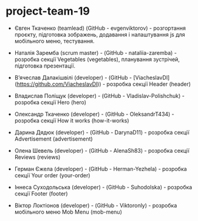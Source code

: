 # project-team-19

- Євген Ткаченко (teamlead) (GitHub - evgenviktorov) - розгортання проєкту,
  підготовка зображень, додавання і налаштування js для мобільного меню,
  тестування.

- Наталія Заремба (scrum master) - (GitHub - nataliia-zaremba) - розробка секції
  Vegetables (vegetables), планування зустрічей, підготовка презентації.

- Вʼячеслав Далакішвілі (developer) - (GitHub - [ViacheslavDl]
  (https://github.com/ViacheslavDl)) - розробка секції Header (header)

- Владислав Поліщук (developer) - (GitHub - Vladislav-Polishchuk) - розробка
  секції Hero (hero)

- Олександр Ткаченко (developer) - (GitHub - OleksandrT434) - розробка секції
  How it works (how-it-works)

- Дарина Дядюк (developer) - (GitHub - DarynaD11) - розробка секції
  Advertisement (advertisement)

- Олена Шевель (developer) - (GitHub - AlenaSh83) - розробка секції Reviews
  (reviews)

- Герман Єжела (developer) - (GitHub - Herman-Yezhela) - розробка секції Your
  order (your-order)

- Іннеса Суходольська (developer) - (GitHub - Suhodolska) - розробка секції
  Footer (footer)

- Віктор Локтіонов (developer) - (GitHub - Viktoronly) - розробка мобільного
  меню Mob Menu (mob-menu)
